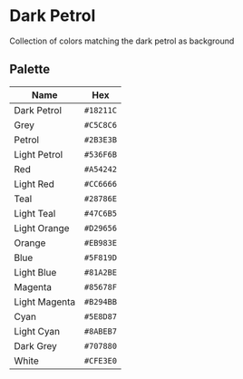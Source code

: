 # Dark Petrol
Collection of colors matching the dark petrol as background

## Palette

| Name     | Hex       | 
| -------- | --------- | 
| Dark Petrol | `#18211C` | 
| Grey        | `#C5C8C6` | 
| Petrol        | `#2B3E3B` | 
| Light Petrol   | `#536F6B` | 
| Red      | `#A54242` | 
| Light Red    | `#CC6666` | 
| Teal   | `#28786E` | 
| Light Teal    | `#47C6B5` | 
| Light Orange     | `#D29656` | 
| Orange     | `#EB983E` | 
| Blue      | `#5F819D` | 
| Light Blue      | `#81A2BE` |
| Magenta      | `#85678F` |
| Light Magenta      | `#B294BB` |
| Cyan      | `#5E8D87` |
| Light Cyan      | `#8ABEB7` |
| Dark Grey      | `#707880` |
| White      | `#CFE3E0` |
